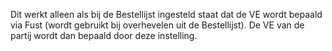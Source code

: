 Dit werkt alleen als bij de Bestellijst ingesteld staat dat de VE wordt bepaald via Fust (wordt gebruikt bij overhevelen uit de Bestellijst). De VE van de partij wordt dan bepaald door deze instelling.
